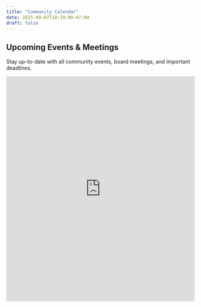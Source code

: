 ```yaml
---
title: "Community Calendar"
date: 2025-09-07T18:29:00-07:00
draft: false
---
```


## Upcoming Events & Meetings

Stay up-to-date with all community events, board meetings, and important deadlines.

<iframe src="https://calendar.google.com/calendar/embed?src=0c7b205f18a1a6ed55e47e3436f5ffcbb20507d7b40483d76ac8b07e76952c02%40group.calendar.google.com&ctz=America%2FLos_Angeles" style="border: 0" width="100%" height="600" frameborder="0" scrolling="no"></iframe>
